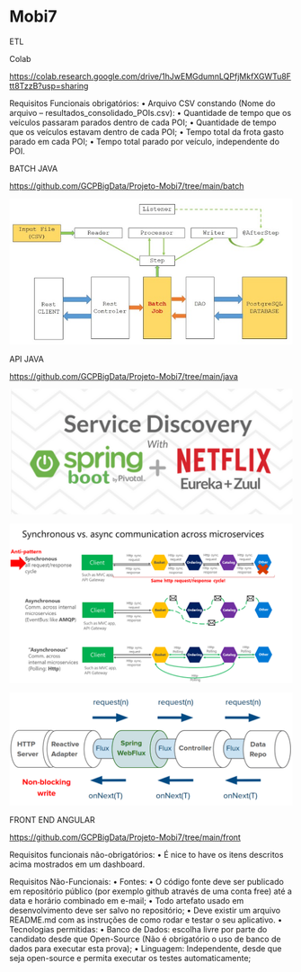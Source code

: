 # Mobi7

ETL

Colab

https://colab.research.google.com/drive/1hJwEMGdumnLQPfjMkfXGWTu8Ftt8TzzB?usp=sharing

Requisitos Funcionais obrigatórios:
        • Arquivo CSV constando (Nome do arquivo – resultados_consolidado_POIs.csv):
        • Quantidade de tempo que os veículos passaram parados dentro de cada POI;
        • Quantidade de tempo que os veículos estavam dentro de cada POI;
        • Tempo total da frota gasto parado em cada POI;
        • Tempo total parado por veículo, independente do POI.

BATCH JAVA

https://github.com/GCPBigData/Projeto-Mobi7/tree/main/batch


![](./img/java.png)


API JAVA

https://github.com/GCPBigData/Projeto-Mobi7/tree/main/java


![](./img/x.png)

![](./img/0.png)

![](./img/00.png)


FRONT END ANGULAR

https://github.com/GCPBigData/Projeto-Mobi7/tree/main/front


Requisitos funcionais não-obrigatórios:
    • É nice to have os itens descritos acima mostrados em um dashboard.
    
Requisitos Não-Funcionais:
    • Fontes:
        • O código fonte deve ser publicado em repositório público (por exemplo github através de uma conta free) até a data e horário combinado em e-mail;
        • Todo artefato usado em desenvolvimento deve ser salvo no repositório;
        • Deve existir um arquivo README.md com as instruções de como rodar e testar o seu aplicativo.
        • Tecnologias permitidas:
        • Banco de Dados: escolha livre por parte do candidato desde que Open-Source (Não é obrigatório o uso de banco de dados para executar esta prova);
        • Linguagem: Independente, desde que seja open-source e permita executar os testes automaticamente;   
        
         
